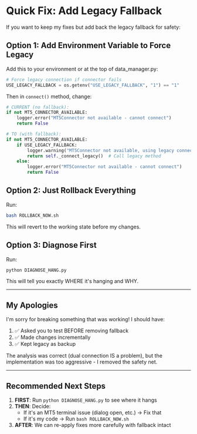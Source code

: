 # Quick Fix: Add Legacy Fallback

If you want to keep my fixes but add back the legacy fallback for safety:

## Option 1: Add Environment Variable to Force Legacy

Add this to your environment or at the top of data_manager.py:

```python
# Force legacy connection if connector fails
USE_LEGACY_FALLBACK = os.getenv("USE_LEGACY_FALLBACK", "1") == "1"
```

Then in `connect()` method, change:

```python
# CURRENT (no fallback):
if not MT5_CONNECTOR_AVAILABLE:
    logger.error("MT5Connector not available - cannot connect")
    return False

# TO (with fallback):
if not MT5_CONNECTOR_AVAILABLE:
    if USE_LEGACY_FALLBACK:
        logger.warning("MT5Connector not available, using legacy connection")
        return self._connect_legacy()  # Call legacy method
    else:
        logger.error("MT5Connector not available - cannot connect")
        return False
```

## Option 2: Just Rollback Everything

Run:
```bash
bash ROLLBACK_NOW.sh
```

This will revert to the working state before my changes.

## Option 3: Diagnose First

Run:
```bash
python DIAGNOSE_HANG.py
```

This will tell you exactly WHERE it's hanging and WHY.

---

## My Apologies

I'm sorry for breaking something that was working! I should have:
1. ✅ Asked you to test BEFORE removing fallback
2. ✅ Made changes incrementally
3. ✅ Kept legacy as backup

The analysis was correct (dual connection IS a problem), but the implementation was too aggressive - I removed the safety net.

---

## Recommended Next Steps

1. **FIRST**: Run `python DIAGNOSE_HANG.py` to see where it hangs
2. **THEN**: Decide:
   - If it's an MT5 terminal issue (dialog open, etc.) → Fix that
   - If it's my code → Run `bash ROLLBACK_NOW.sh`
3. **AFTER**: We can re-apply fixes more carefully with fallback intact

